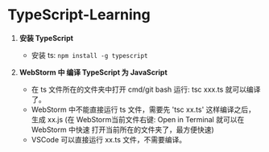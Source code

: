 # TypeScript-Learning

1. **安装 TypeScript**
    + 安装 ts: `npm install -g typescript`

1. **WebStorm 中 编译 TypeScript 为 JavaScript**
    - 在 ts 文件所在的文件夹中打开 cmd/git bash 运行: tsc xxx.ts 就可以编译了。
    - WebStorm 中不能直接运行 ts 文件，需要先 'tsc xx.ts' 这样编译之后，生成
      xx.js (在 WebStorm当前文件右键: Open in Terminal 就可以在 WebStorm 中快速
      打开当前所在的文件夹了，最方便快速)
    - VSCode 可以直接运行 xx.ts 文件，不需要编译。